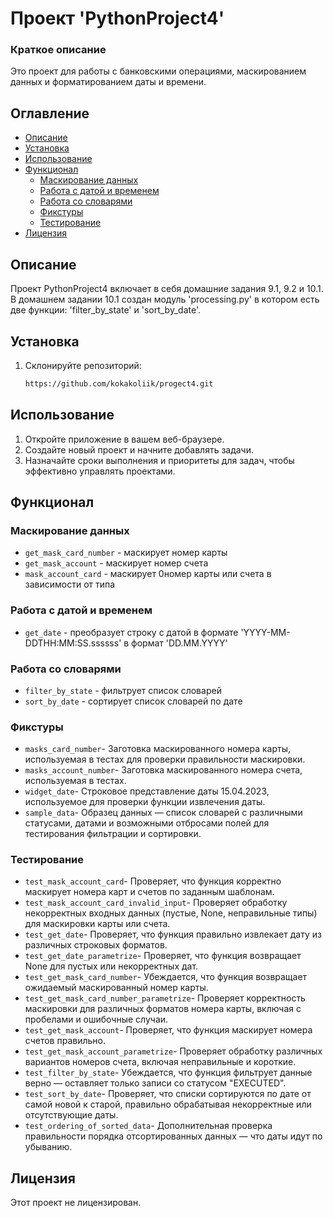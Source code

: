 # Проект 'PythonProject4'

### Краткое описание

Это проект для работы с банковскими операциями, маскированием данных и форматированием даты и времени.

## Оглавление

- [Описание](#описание)
- [Установка](#установка)
- [Использование](#использование)
- [Функционал](#функционал)
  - [Маскирование данных](#маскирование-данных)
  - [Работа с датой и временем](#работа-с-датой-и-временем)
  - [Работа со словарями](#работа-со-словарями)
  - [Фикстуры](#фикстуры)
  - [Тестирование](#тестирование)
- [Лицензия](#лицензия)

## Описание

Проект PythonProject4 включает в себя домашние задания 9.1, 9.2 и 10.1.
В домашнем задании 10.1 создан модуль 'processing.py' в котором есть две функции: 'filter_by_state' и 'sort_by_date'.

## Установка

1. Склонируйте репозиторий:
   ```bash
   https://github.com/kokakoliik/progect4.git
   
## Использование

1. Откройте приложение в вашем веб-браузере.
2. Создайте новый проект и начните добавлять задачи.
3. Назначайте сроки выполнения и приоритеты для задач, чтобы эффективно управлять проектами.

## Функционал

### Маскирование данных

- `get_mask_card_number` - маскирует номер карты
- `get_mask_account` - маскирует номер счета
- `mask_account_card` - маскирует 0номер карты или счета в зависимости от типа

### Работа с датой и временем

- `get_date` - преобразует строку с датой в формате 'YYYY-MM-DDTHH:MM:SS.ssssss' в формат 'DD.MM.YYYY'

### Работа со словарями

- `filter_by_state` - фильтрует список словарей
- `sort_by_date` - сортирует список словарей по дате

### Фикстуры

- `masks_card_number`- Заготовка маскированного номера карты, используемая в тестах для проверки правильности маскировки.
- `masks_account_number`- Заготовка маскированного номера счета, используемая в тестах.
- `widget_date`- Строковое представление даты 15.04.2023, используемое для проверки функции извлечения даты.
- `sample_data`- Образец данных — список словарей с различными статусами, датами и возможными отбросами полей для тестирования фильтрации и сортировки.

### Тестирование

- `test_mask_account_card`- Проверяет, что функция корректно маскирует номера карт и счетов по заданным шаблонам.
- `test_mask_account_card_invalid_input`- Проверяет обработку некорректных входных данных (пустые, None, неправильные типы) для маскировки карты или счета.
- `test_get_date`- Проверяет, что функция правильно извлекает дату из различных строковых форматов.
- `test_get_date_parametrize`- Проверяет, что функция возвращает None для пустых или некорректных дат.
- `test_get_mask_card_number`- Убеждается, что функция возвращает ожидаемый маскированный номер карты.
- `test_get_mask_card_number_parametrize`- Проверяет корректность маскировки для различных форматов номера карты, включая с пробелами и ошибочные случаи.
- `test_get_mask_account`- Проверяет, что функция маскирует номера счетов правильно.
- `test_get_mask_account_parametrize`- Проверяет обработку различных вариантов номеров счета, включая неправильные и короткие.
- `test_filter_by_state`- Убеждается, что функция фильтрует данные верно — оставляет только записи со статусом "EXECUTED".
- `test_sort_by_date`- Проверяет, что списки сортируются по дате от самой новой к старой, правильно обрабатывая некорректные или отсутствующие даты.
- `test_ordering_of_sorted_data`- Дополнительная проверка правильности порядка отсортированных данных — что даты идут по убыванию.

## Лицензия

Этот проект не лицензирован.